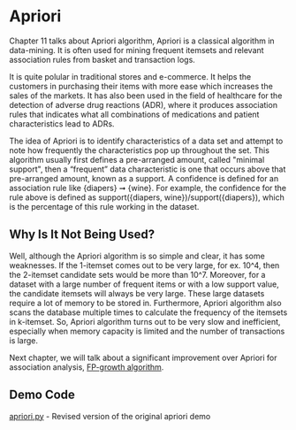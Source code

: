 # Apriori

Chapter 11 talks about Apriori algorithm, Apriori is a classical algorithm in data-mining. It is often used for mining frequent itemsets and relevant association rules from basket and transaction logs. 

It is quite polular in traditional stores and e-commerce. It helps the customers in purchasing their items with more ease which increases the sales of the markets. It has also been used in the field of healthcare for the detection of adverse drug reactions (ADR), where it produces association rules that indicates what all combinations of medications and patient characteristics lead to ADRs.

The idea of Apriori is to identify characteristics of a data set and attempt to note how frequently the characteristics pop up throughout the set. This algorithm usually first defines a pre-arranged amount, called "minimal support", then a “frequent” data characteristic is one that occurs above that pre-arranged amount, known as a support. A confidence is defined for an association rule like {diapers} ➞ {wine}. For example, the confidence for the rule above is defined as support({diapers, wine})/support({diapers}), which is the percentage of this rule working in the dataset.

## Why Is It Not Being Used?

Well, although the Apriori algorithm is so simple and clear, it has some weaknesses. If the 1-itemset comes out to be very large, for ex. 10^4, then the 2-itemset candidate sets would be more than 10^7. Moreover, for a dataset with a large number of frequent items or with a low support value, the candidate itemsets will always be very large. These large datasets require a lot of memory to be stored in. Furthermore, Apriori algorithm also scans the database multiple times to calculate the frequency of the itemsets in k-itemset. So, Apriori algorithm turns out to be very slow and inefficient, especially when memory capacity is limited and the number of transactions is large.

Next chapter, we will talk about a significant improvement over Apriori for association analysis, [FP-growth algorithm](../ch12/README.md).

## Demo Code

[apriori.py](apriori.py) - Revised version of the original apriori demo